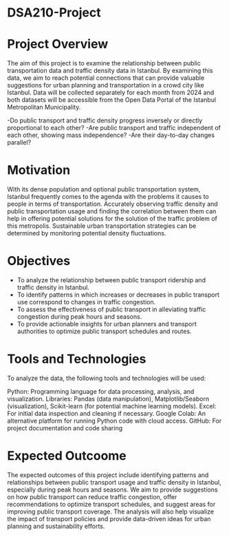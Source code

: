 # DSA210-Project


# Project Overview
The aim of this project is to examine the relationship between public transportation data and traffic density data in Istanbul. By examining this data, we aim to reach potential connections that can provide valuable suggestions for urban planning and transportation in a crowd city like Istanbul. Data will be collected separately for each month from 2024 and both datasets will be accessible from the Open Data Portal of the Istanbul Metropolitan Municipality.

-Do public transport and traffic density progress inversely or directly proportional to each other?
-Are public transport and traffic independent of each other, showing mass independence?
-Are their day-to-day changes parallel?


# Motivation
With its dense population and optional public transportation system, Istanbul frequently comes to the agenda with the problems it causes to people in terms of transportation. Accurately observing traffic density and public transportation usage and finding the correlation between them can help in offering potential solutions for the solution of the traffic problem of this metropolis. Sustainable urban transportation strategies can be determined by monitoring potential density fluctuations.


# Objectives
- To analyze the relationship between public transport ridership and traffic density in Istanbul.
- To identify patterns in which increases or decreases in public transport use correspond to changes in traffic congestion.
- To assess the effectiveness of public transport in alleviating traffic congestion during peak hours and seasons.
- To provide actionable insights for urban planners and transport authorities to optimize public transport schedules and routes.


# Tools and Technologies
To analyze the data, the following tools and technologies will be used:

Python: Programming language for data processing, analysis, and visualization.
Libraries: Pandas (data manipulation), Matplotlib/Seaborn (visualization), Scikit-learn (for potential machine learning models).
Excel: For initial data inspection and cleaning if necessary.
Google Colab: An alternative platform for running Python code with cloud access.
GitHub: For project documentation and code sharing


# Expected Outcoome
The expected outcomes of this project include identifying patterns and relationships between public transport usage and traffic density in Istanbul, especially during peak hours and seasons. We aim to provide suggestions on how public transport can reduce traffic congestion, offer recommendations to optimize transport schedules, and suggest areas for improving public transport coverage. The analysis will also help visualize the impact of transport policies and provide data-driven ideas for urban planning and sustainability efforts.









